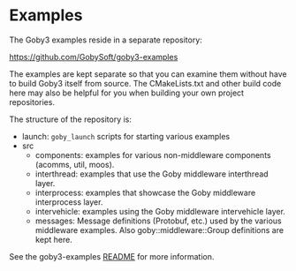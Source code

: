 # Examples

The Goby3 examples reside in a separate repository:

https://github.com/GobySoft/goby3-examples

The examples are kept separate so that you can examine them without have to build Goby3 itself from source. The CMakeLists.txt and other build code here may also be helpful for you when building your own project repositories.

The structure of the repository is:

  - launch: `goby_launch` scripts for starting various examples
  - src
      - components: examples for various non-middleware components (acomms, util, moos).
      - interthread: examples that use the Goby middleware interthread layer.
      - interprocess: examples that showcase the Goby middleware interprocess layer.
      - intervehicle: examples using the Goby middleware intervehicle layer.
      - messages: Message definitions (Protobuf, etc.) used by the various middleware examples. Also goby::middleware::Group definitions are kept here.

See the goby3-examples [README](https://github.com/GobySoft/goby3-examples/blob/master/README.md) for more information.